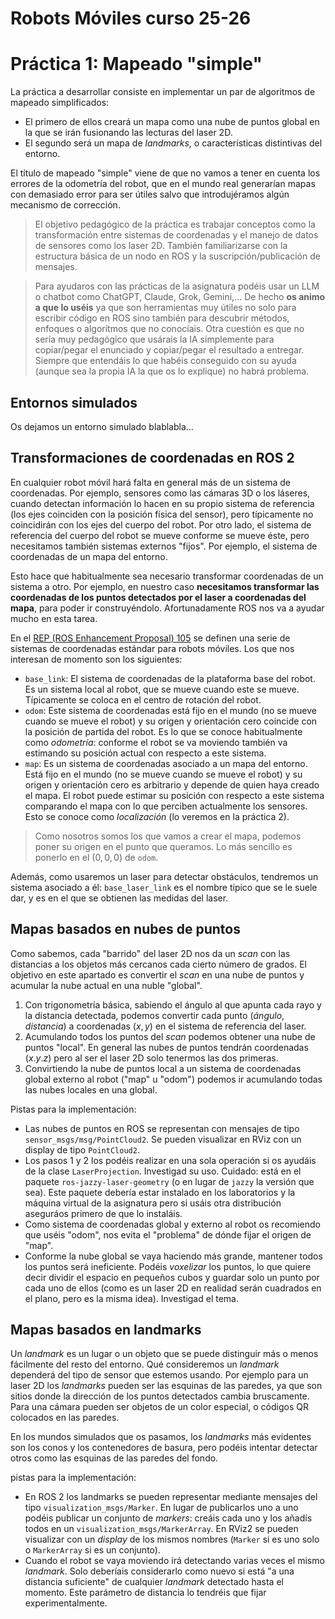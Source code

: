 # Robots Móviles curso 25-26
# Práctica 1: Mapeado "simple"

La práctica a desarrollar consiste en implementar un par de algoritmos de mapeado simplificados: 

- El primero de ellos creará un mapa como una nube de puntos global en la que se irán fusionando las lecturas del laser 2D. 
- El segundo será un mapa de *landmarks*, o características distintivas del entorno. 

El título de mapeado "simple" viene de que no vamos a tener en cuenta los errores de la odometría del robot, que en el mundo real generarían mapas con demasiado error para ser útiles salvo que introdujéramos algún mecanismo de corrección.

> El objetivo pedagógico de la práctica es trabajar conceptos como la transformación entre sistemas de coordenadas y el manejo de datos de sensores como los laser 2D. También familiarizarse con la estructura básica de un nodo en ROS y la suscripción/publicación de mensajes.

> Para  ayudaros con las prácticas de la asignatura podéis usar un LLM o chatbot como ChatGPT, Claude, Grok, Gemini,... De hecho **os animo a que lo uséis** ya que son herramientas muy útiles no solo para escribir código en ROS sino también para descubrir métodos, enfoques o algoritmos que no conocíais. Otra cuestión es que no sería muy pedagógico que usárais la IA simplemente para copiar/pegar el enunciado y copiar/pegar el resultado a entregar. Siempre que entendáis lo que habéis conseguido con su ayuda (aunque sea la propia IA la que os lo explique) no habrá problema.

## Entornos simulados

Os dejamos un entorno simulado blablabla...

## Transformaciones de coordenadas en ROS 2

En cualquier robot móvil hará falta en general más de un sistema de coordenadas. Por ejemplo, sensores como las cámaras 3D o los láseres, cuando detectan información lo hacen en su propio sistema de referencia (los ejes coinciden con la posición física del sensor), pero típicamente no coincidirán con los ejes del cuerpo del robot. Por otro lado, el sistema de referencia del cuerpo del robot se mueve conforme se mueve éste, pero necesitamos también sistemas externos "fijos". Por ejemplo, el sistema de coordenadas de un mapa del entorno.

Esto hace que habitualmente sea necesario transformar coordenadas de un sistema a otro. Por ejemplo, en nuestro caso **necesitamos transformar las coordenadas de los puntos detectados por el laser a coordenadas del mapa**, para poder ir construyéndolo. Afortunadamente ROS nos va a ayudar mucho en esta tarea.

En el [REP (ROS Enhancement Proposal) 105](https://www.ros.org/reps/rep-0105.html) se definen una serie de sistemas de coordenadas estándar para robots móviles. Los que nos interesan de momento son los siguientes:

- `base_link`: El sistema de coordenadas de la plataforma base del robot. Es un sistema local al robot, que se mueve cuando este se mueve. Típicamente se coloca en el centro de rotación del robot.
- `odom`: Este sistema de coordenadas está fijo en el mundo (no se mueve cuando se mueve el robot) y su origen y orientación cero coincide con la posición de partida del robot. Es lo que se conoce habitualmente como *odometría*: conforme el robot se va moviendo también va estimando su posición actual con respecto a este sistema.
- `map`: Es un sistema de coordenadas asociado a un mapa del entorno. Está fijo en el mundo (no se mueve cuando se mueve el robot) y su origen y orientación cero es arbitrario y depende de quien haya creado el mapa. El robot puede estimar su posición con respecto a este sistema comparando el mapa con lo que perciben actualmente los sensores. Esto se conoce como *localización* (lo veremos en la práctica 2).

> Como nosotros somos los que vamos a crear el mapa, podemos poner su origen en el punto que queramos. Lo más sencillo es ponerlo en el $(0,0,0)$ de `odom`.

Además, como usaremos un laser para detectar obstáculos, tendremos un sistema asociado a él: `base_laser_link` es el nombre típico que se le suele dar, y es en el que se obtienen las medidas del laser.

## Mapas basados en nubes de puntos

Como sabemos, cada "barrido" del laser 2D nos da un *scan* con las distancias a los objetos más cercanos cada cierto número de grados. El objetivo en este apartado es convertir el *scan* en una nube de puntos y acumular la nube actual en una nuble "global".

1. Con trigonometría básica, sabiendo el ángulo al que apunta cada rayo y la distancia detectada, podemos convertir cada punto $(ángulo, distancia)$ a coordenadas $(x,y)$ en el sistema de referencia del laser.
2. Acumulando todos los puntos del *scan* podemos obtener una nube de puntos "local". En general las nubes de puntos tendrán coordenadas $(x.y.z)$ pero al ser el laser 2D solo tenermos las dos primeras.
3. Convirtiendo la nube de puntos local a un sistema de coordenadas global externo al robot ("map" u "odom") podemos ir acumulando todas las nubes locales en una global.

Pistas para la implementación:

- Las nubes de puntos en ROS se representan con mensajes de tipo `sensor_msgs/msg/PointCloud2`. Se pueden visualizar en RViz con un display de tipo `PointCloud2`.
- Los pasos 1 y 2 los podéis realizar en una sola operación si os ayudáis de la clase `LaserProjection`. Investigad su uso. Cuidado: está en el paquete `ros-jazzy-laser-geometry` (o en lugar de `jazzy` la versión que sea). Este paquete debería estar instalado en los laboratorios y la máquina virtual de la asignatura pero si usáis otra distribución aseguráos primero de que lo instaláis.
- Como sistema de coordenadas global y externo al robot os recomiendo que uséis "odom", nos evita el "problema" de dónde fijar el origen de "map".
- Conforme la nube global se vaya haciendo más grande, mantener todos los puntos será ineficiente. Podéis *voxelizar* los puntos, lo que quiere decir dividir el espacio en pequeños cubos y guardar solo un punto por cada uno de ellos (como es un laser 2D en realidad serán cuadrados en el plano, pero es la  misma idea). Investigad el tema.

## Mapas basados en landmarks

Un *landmark* es un lugar o un objeto que se puede distinguir más o menos fácilmente del resto del entorno. Qué consideremos un *landmark* dependerá del tipo de sensor que estemos usando. Por ejemplo para un laser 2D los *landmarks* pueden ser las esquinas de las paredes, ya que son sitios donde la dirección de los puntos detectados cambia bruscamente. Para una cámara pueden ser objetos de un color especial, o códigos QR colocados en las paredes.

En los mundos simulados que os pasamos, los *landmarks* más evidentes son los conos y los contenedores de basura, pero podéis intentar detectar otros como las esquinas de las paredes del fondo.

pistas para la implementación:

- En ROS 2 los landmarks se pueden representar mediante mensajes del tipo `visualization_msgs/Marker`. En lugar de publicarlos uno a uno podéis publicar un conjunto de *markers*:  creáis cada uno y los añadís todos en un `visualization_msgs/MarkerArray`. En RViz2 se pueden visualizar con un *display* de los mismos nombres (`Marker` si es uno solo o `MarkerArray` si es un conjunto).
- Cuando el robot se vaya moviendo irá detectando varias veces el mismo *landmark*. Solo deberíais considerarlo como nuevo si está "a una distancia suficiente" de cualquier *landmark* detectado hasta el momento. Este parámetro de distancia lo tendréis que fijar experimentalmente.








